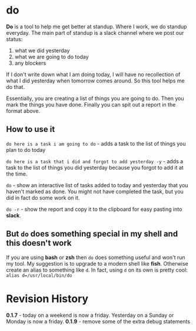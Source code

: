 # do
**Do** is a tool to help me get better at standup. Where I work, we do standup everyday. The main part of standup is a slack channel where we post our status:

  1) what we did yesterday
  2) what we are going to do today
  3) any blockers
  
If I don't write down what I am doing today, I will have no recollection of what I did yesterday when tomorrow comes around. So this tool helps me do that.

Essentially, you are creating a list of things you are going to do. Then you mark the things you have done. Finally you can spit out a report in the format above.

## How to use it

`do here is a task i am going to do` - adds a task to the list of things you plan to do today

`do here is a task that i did and forgot to add yesterday -y` - adds a task to the list of things you did yesterday because you forgot to add it at the time.

`do` - show an interactive list of tasks added to today and yesterday that you haven't marked as done. You might not have completed the task, but you did in fact do some work on it. 

`do -r` - show the report and copy it to the clipboard for easy pasting into **slack**.

## But `do` does something special in my shell and this doesn't work

If you are using **bash** or **zsh** then `do` does something useful and won't run my tool. My suggestion is to upgrade to a modern shell like **fish**. Otherwise create an alias to something like `d`. In fact, using `d` on its own is pretty cool:
  ```alias d=/usr/local/bin/do```

# Revision History

**0.1.7** - today on a weekend is now a friday. Yesterday on a Sunday or Monday is now a friday.
**0.1.9** - remove some of the extra debug statements